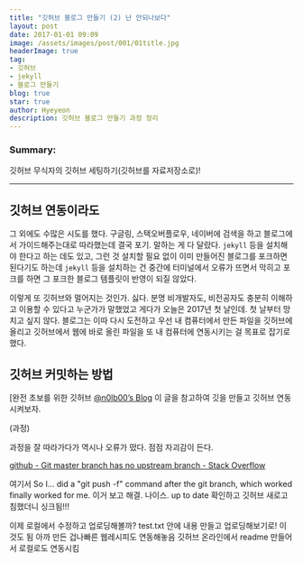 ```yaml
---
title: "깃허브 블로그 만들기 (2) 난 안되나보다"
layout: post
date: 2017-01-01 09:09
image: /assets/images/post/001/01title.jpg
headerImage: true
tag:
- 깃허브
- jekyll
- 블로그 만들기
blog: true
star: true
author: Hyeyeon
description: 깃허브 블로그 만들기 과정 정리
---
```


### Summary:

깃허브 무식자의 깃허브 세팅하기(깃허브를 자료저장소로)!

---

## 깃허브 연동이라도

그 외에도 수많은 시도를 했다. 구글링, 스택오버플로우, 네이버에 검색을 하고 블로그에서 가이드해주는대로 따라했는데 결국 포기. 말하는 게 다 달랐다. `jekyll` 등을 설치해야 한다고 하는 데도 있고, 그런 것 설치할 필요 없이 이미 만들어진 블로그를 포크하면 된다기도 하는데 `jekyll` 등을 설치하는 건 중간에 터미널에서 오류가 뜨면서 막히고 포크를 하면 그 포크한 블로그 템플릿이 반영이 되질 않았다.

이렇게 또 깃허브와 멀어지는 것인가. 싫다. 분명 비개발자도, 비전공자도 충분히 이해하고 이용할 수 있다고 누군가가 말했었고 게다가 오늘은 2017년 첫 날인데. 첫 날부터 망치고 싶지 않다. 블로그는 이따 다시 도전하고 우선 내 컴퓨터에서 만든 파일을 깃허브에 올리고 깃허브에서 웹에 바로 올린 파일을 또 내 컴퓨터에 연동시키는 걸 목표로 잡기로 했다.


## 깃허브 커밋하는 방법

[완전 초보를 위한 깃허브
[@n0lb00’s Blog](https://nolboo.kim/blog/2013/10/06/github-for-beginner/)
이 글을 참고하여 깃을 만들고 깃허브 연동시켜보자.

(과정)


과정을 잘 따라가다가 역시나 오류가 떴다. 점점 자괴감이 든다.

[github - Git master branch has no upstream branch - Stack Overflow](https://stackoverflow.com/questions/16493396/git-master-branch-has-no-upstream-branch)

여기서 So I... did a "git push -f" command after the git branch, which worked finally worked for me. 이거 보고 해결. 나이스.
up to date 확인하고 깃허브 새로고침했더니 싱크됨!!!

이제 로컬에서 수정하고 업로딩해볼까?
test.txt 안에 내용 만들고 업로딩해보기로! 이것도 됨
아까 만든 겁나빠른 웹레시피도 연동해놓음
깃허브 온라인에서 readme 만들어서 로컬로도 연동시킴
